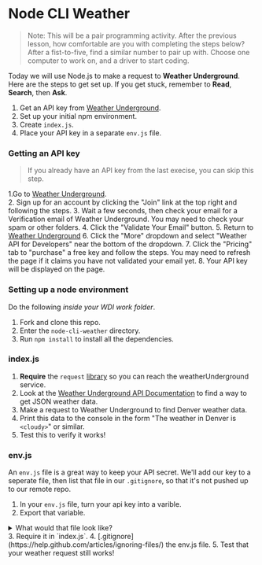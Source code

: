 <!--This would be a great lab for fist-to-five differentiation...also ask who has an API key already so they can skip step 1 if needed.-->

<!--It is CRITICAL that the instructor make a clear delineation between AJAX and Node requests.  Devs can NOT use their work from previous ajax lessons here.  We MUST point out that while this is analogous to their work yesterday, the main difference is that we are now making these requests from the BACK end, not the FRONT end.  Use pictures, ask devs to repeat this in their own words.  It cannot be overstated how confusing this can be without the proper framing. -->

# Node CLI Weather

> Note: This will be a pair programming activity.  After the previous lesson, how comfortable are you with completing the steps below?  After a fist-to-five, find a similar number to pair up with.  Choose one computer to work on, and a driver to start coding.

Today we will use Node.js to make a request to **Weather Underground**.  Here are the steps to get set up.  If you get stuck, remember to **Read**, **Search**, then **Ask**.

1. Get an API key from [Weather Underground](https://www.wunderground.com/weather/api/).
2. Set up your initial npm environment.
3. Create `index.js`.
4. Place your API key in a separate `env.js` file.

### Getting an API key

>If you already have an API key from the last execise, you can skip this step.

1.Go to [Weather Underground](https://www.wunderground.com/weather/api/).  
2. Sign up for an account by clicking the "Join" link at the top right and following the steps.
3. Wait a few seconds, then check your email for a Verification email of Weather Underground. You may need to check your spam or other folders.
4. Click the "Validate Your Email" button.
5. Return to [Weather Underground](https://www.wunderground.com/)
6. Click the "More" dropdown and select "Weather API for Developers" near the bottom of the dropdown.
7. Click the "Pricing" tab to "purchase" a free key and follow the steps.
You may need to refresh the page if it claims you have not validated your email yet.
8. Your API key will be displayed on the page.


### Setting up a node environment

Do the following *inside your WDI work folder*.

1. Fork and clone this repo.
2. Enter the `node-cli-weather` directory.
3. Run `npm install` to install all the dependencies.

### index.js

1. **Require** the `request` [library](https://www.npmjs.com/package/request) so you can reach the weatherUnderground service.
2. Look at the [Weather Underground API Documentation](https://www.wunderground.com/weather/api/d/docs) to find a way to get JSON weather data.
3. Make a request to Weather Underground to find Denver weather data.
4. Print this data to the console in the form "The weather in Denver is `<cloudy>`" or similar.
5. Test this to verify it works!

### env.js
An `env.js` file is a great way to keep your API secret. We'll add our key to a seperate file, then list that file in our `.gitignore`, so that it's not pushed up to our remote repo. 

1. In your `env.js` file, turn your api key into a varible.
2. Export that variable.
<details><summary>What would that file look like?</summary>
'use strict'
const apikey = "12345678";
module.exports = apikey;
</details>
3. Require it in `index.js`.
4. [.gitignore](https://help.github.com/articles/ignoring-files/) the env.js file.
5. Test that your weather request still works!

<!--Make sure you model a solution, at least for the env.js before leaving. -->

